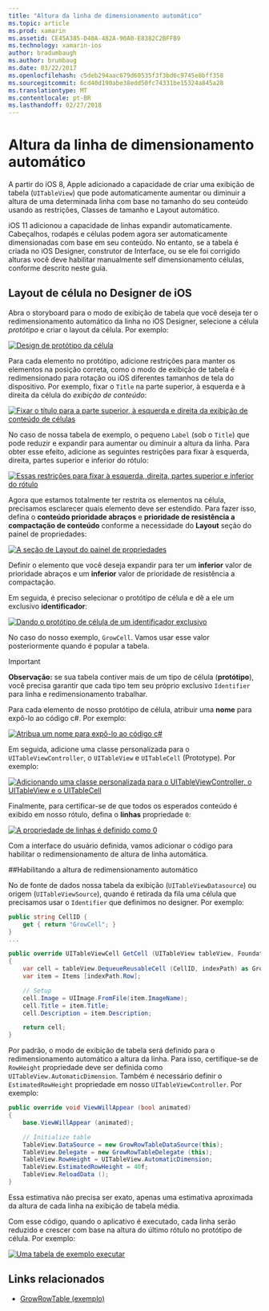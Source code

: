 ```yaml
---
title: "Altura da linha de dimensionamento automático"
ms.topic: article
ms.prod: xamarin
ms.assetid: CE45A385-D40A-482A-90A0-E8382C2BFFB9
ms.technology: xamarin-ios
author: bradumbaugh
ms.author: brumbaug
ms.date: 03/22/2017
ms.openlocfilehash: c5deb294aac679d60535f3f3bd6c9745e8bff358
ms.sourcegitcommit: 6cd40d190abe38edd50fc74331be15324a845a28
ms.translationtype: MT
ms.contentlocale: pt-BR
ms.lasthandoff: 02/27/2018
---
```

# <a name="auto-sizing-row-height"></a>Altura da linha de dimensionamento automático

A partir do iOS 8, Apple adicionado a capacidade de criar uma exibição de tabela (`UITableView`) que pode automaticamente aumentar ou diminuir a altura de uma determinada linha com base no tamanho do seu conteúdo usando as restrições, Classes de tamanho e Layout automático.

iOS 11 adicionou a capacidade de linhas expandir automaticamente. Cabeçalhos, rodapés e células podem agora ser automaticamente dimensionadas com base em seu conteúdo. No entanto, se a tabela é criada no iOS Designer, construtor de Interface, ou se ele foi corrigido alturas você deve habilitar manualmente self dimensionamento células, conforme descrito neste guia.

## <a name="cell-layout-in-the-ios-designer"></a>Layout de célula no Designer de iOS

Abra o storyboard para o modo de exibição de tabela que você deseja ter o redimensionamento automático da linha no iOS Designer, selecione a célula *protótipo* e criar o layout da célula. Por exemplo:

[ ![](autosizing-row-height-images/table01.png "Design de protótipo da célula")](autosizing-row-height-images/table01.png)

Para cada elemento no protótipo, adicione restrições para manter os elementos na posição correta, como o modo de exibição de tabela é redimensionado para rotação ou iOS diferentes tamanhos de tela do dispositivo. Por exemplo, fixar o `Title` na parte superior, à esquerda e à direita da célula do *exibição de conteúdo*:

[ ![](autosizing-row-height-images/table02.png "Fixar o título para a parte superior, à esquerda e direita da exibição de conteúdo de células")](autosizing-row-height-images/table02.png)

No caso de nossa tabela de exemplo, o pequeno `Label` (sob o `Title`) que pode reduzir e expandir para aumentar ou diminuir a altura da linha. Para obter esse efeito, adicione as seguintes restrições para fixar à esquerda, direita, partes superior e inferior do rótulo:

[ ![](autosizing-row-height-images/table03.png "Essas restrições para fixar à esquerda, direita, partes superior e inferior do rótulo")](autosizing-row-height-images/table03.png)

Agora que estamos totalmente ter restrita os elementos na célula, precisamos esclarecer quais elemento deve ser estendido. Para fazer isso, defina o **conteúdo prioridade abraços** e **prioridade de resistência a compactação de conteúdo** conforme a necessidade do **Layout** seção do painel de propriedades:

[ ![](autosizing-row-height-images/table03a.png "A seção de Layout do painel de propriedades")](autosizing-row-height-images/table03a.png)

Definir o elemento que você deseja expandir para ter um **inferior** valor de prioridade abraços e um **inferior** valor de prioridade de resistência a compactação.

Em seguida, é preciso selecionar o protótipo de célula e dê a ele um exclusivo **identificador**:

[ ![](autosizing-row-height-images/table04.png "Dando o protótipo de célula de um identificador exclusivo")](autosizing-row-height-images/table04.png)

No caso do nosso exemplo, `GrowCell`. Vamos usar esse valor posteriormente quando é popular a tabela.

> [!IMPORTANT]
> **Observação:** se sua tabela contiver mais de um tipo de célula (**protótipo**), você precisa garantir que cada tipo tem seu próprio exclusivo `Identifier` para linha e redimensionamento trabalhar.

Para cada elemento de nosso protótipo de célula, atribuir uma **nome** para expô-lo ao código c#. Por exemplo:

[ ![](autosizing-row-height-images/table05.png "Atribua um nome para expô-lo ao código c#")](autosizing-row-height-images/table05.png)

Em seguida, adicione uma classe personalizada para o `UITableViewController`, o `UITableView` e `UITableCell` (Prototype). Por exemplo: 

[ ![](autosizing-row-height-images/table06.png "Adicionando uma classe personalizada para o UITableViewController, o UITableView e o UITableCell")](autosizing-row-height-images/table06.png)

Finalmente, para certificar-se de que todos os esperados conteúdo é exibido em nosso rótulo, defina o **linhas** propriedade `0`:

[ ![](autosizing-row-height-images/table06.png "A propriedade de linhas é definido como 0")](autosizing-row-height-images/table06a.png)

Com a interface do usuário definida, vamos adicionar o código para habilitar o redimensionamento de altura de linha automática.

##<a name="enabling-auto-resizing-height"></a>Habilitando a altura de redimensionamento automático

No de fonte de dados nossa tabela da exibição (`UITableViewDatasource`) ou origem (`UITableViewSource`), quando é retirada da fila uma célula que precisamos usar o `Identifier` que definimos no designer. Por exemplo:

```csharp
public string CellID {
    get { return "GrowCell"; }
}
...

public override UITableViewCell GetCell (UITableView tableView, Foundation.NSIndexPath indexPath)
{
    var cell = tableView.DequeueReusableCell (CellID, indexPath) as GrowRowTableCell;
    var item = Items [indexPath.Row];

    // Setup
    cell.Image = UIImage.FromFile(item.ImageName);
    cell.Title = item.Title;
    cell.Description = item.Description;

    return cell;
}
```

Por padrão, o modo de exibição de tabela será definido para o redimensionamento automático a altura da linha. Para isso, certifique-se de `RowHeight` propriedade deve ser definida como `UITableView.AutomaticDimension`. Também é necessário definir o `EstimatedRowHeight` propriedade em nosso `UITableViewController`. Por exemplo:

```csharp
public override void ViewWillAppear (bool animated)
{
    base.ViewWillAppear (animated);

    // Initialize table
    TableView.DataSource = new GrowRowTableDataSource(this);
    TableView.Delegate = new GrowRowTableDelegate (this);
    TableView.RowHeight = UITableView.AutomaticDimension;
    TableView.EstimatedRowHeight = 40f;
    TableView.ReloadData ();
}
```

Essa estimativa não precisa ser exato, apenas uma estimativa aproximada da altura de cada linha na exibição de tabela média.

Com esse código, quando o aplicativo é executado, cada linha serão reduzido e crescer com base na altura do último rótulo no protótipo de célula. Por exemplo:

[ ![](autosizing-row-height-images/table07.png "Uma tabela de exemplo executar")](autosizing-row-height-images/table07.png)


## <a name="related-links"></a>Links relacionados

- [GrowRowTable (exemplo)](https://developer.xamarin.com/samples/monotouch/GrowRowTable/)
